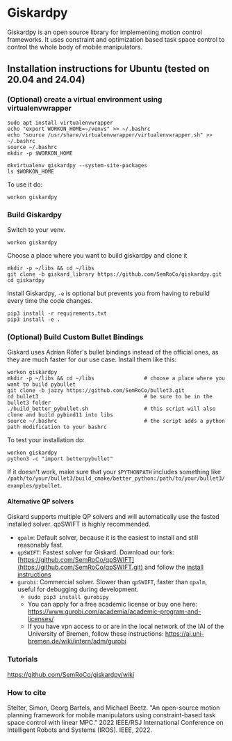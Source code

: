 # Giskardpy
Giskardpy is an open source library for implementing motion control frameworks.
It uses constraint and optimization based task space control to control the whole body of mobile manipulators.

## Installation instructions for Ubuntu (tested on 20.04 and 24.04)

### (Optional) create a virtual environment using virtualenvwrapper
```
sudo apt install virtualenvwrapper
echo "export WORKON_HOME=~/venvs" >> ~/.bashrc
echo "source /usr/share/virtualenvwrapper/virtualenvwrapper.sh" >> ~/.bashrc
source ~/.bashrc
mkdir -p $WORKON_HOME

mkvirtualenv giskardpy --system-site-packages
ls $WORKON_HOME
```
To use it do:
```
workon giskardpy
```

### Build Giskardpy
Switch to your venv.
```
workon giskardpy
```
Choose a place where you want to build giskardpy and clone it
```
mkdir -p ~/libs && cd ~/libs
git clone -b giskard_library https://github.com/SemRoCo/giskardpy.git
cd giskardpy
```
Install Giskardpy, `-e` is optional but prevents you from having to rebuild every time the code changes.
```
pip3 install -r requirements.txt
pip3 install -e .                           
```

### (Optional) Build Custom Bullet Bindings
Giskard uses Adrian Röfer's bullet bindings instead of the official ones, as they are much faster for our use case.
Install them like this:
```
workon giskardpy
mkdir -p ~/libs && cd ~/libs                # choose a place where you want to build pybullet
git clone -b jazzy https://github.com/SemRoCo/bullet3.git
cd bullet3                                  # be sure to be in the bullet3 folder
./build_better_pybullet.sh                  # this script will also clone and build pybind11 into libs
source ~/.bashrc                            # the script adds a python path modification to your bashrc
```
To test your installation do:
```
workon giskardpy
python3 -c "import betterpybullet"
```
If it doesn't work, make sure that your ```$PYTHONPATH``` includes something like 
```/path/to/your/bullet3/build_cmake/better_python:/path/to/your/bullet3/examples/pybullet```. 

#### Alternative QP solvers
Giskard supports multiple QP solvers and will automatically use the fasted installed solver. 
qpSWIFT is highly recommended.

- `qpalm`: Default solver, because it is the easiest to install and still reasonably fast.
- `qpSWIFT`: Fastest solver for Giskard. Download our fork: [https://github.com/SemRoCo/qpSWIFT](https://github.com/SemRoCo/qpSWIFT.git) and follow the [install instructions](https://github.com/SemRoCo/qpSWIFT/wiki/2.Installation)
- `gurobi`: Commercial solver. Slower than `qpSWIFT`, faster than `qpalm`, useful for debugging during development.
  - ```sudo pip3 install gurobipy```
  - You can apply for a free academic license or buy one here: https://www.gurobi.com/academia/academic-program-and-licenses/
  - If you have vpn access to or are in the local network of the IAI of the University of Bremen, follow these instructions: https://ai.uni-bremen.de/wiki/intern/adm/gurobi

[//]: # (- `Clarabel.rs`: `sudo pip3 install clarabel` &#40;https://github.com/oxfordcontrol/Clarabel.rs&#41;)


### Tutorials
https://github.com/SemRoCo/giskardpy/wiki

### How to cite
Stelter, Simon, Georg Bartels, and Michael Beetz. "An open-source motion planning framework for mobile manipulators using constraint-based task space control with linear MPC." 2022 IEEE/RSJ International Conference on Intelligent Robots and Systems (IROS). IEEE, 2022.

